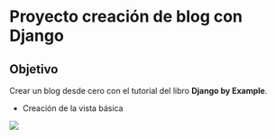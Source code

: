 # Proyecto creación de blog con Django

## Objetivo

Crear un blog desde cero con el tutorial del libro **Django by Example**.

* Creación de la vista básica

![](Proyecto/imagenes/blog1)
